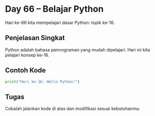 # Day 66 – Belajar Python

Hari ke-66 kita mempelajari dasar Python: topik ke-16.

## Penjelasan Singkat

Python adalah bahasa pemrograman yang mudah dipelajari. Hari ini kita pelajari konsep ke-16.

## Contoh Kode

```python
print("Hari ke-16: Hello Python!")
```

## Tugas

Cobalah jalankan kode di atas dan modifikasi sesuai kebutuhanmu.
